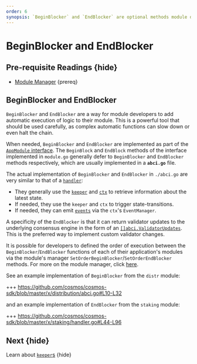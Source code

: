 ```yaml
---
order: 6
synopsis: `BeginBlocker` and `EndBlocker` are optional methods module developers can implement in their module. They will be triggered at the beginning and at the end of each block respectively, when the [`BeginBlock`](../core/baseapp.md#beginblock) and [`EndBlock`](../core/baseapp.md#endblock) ABCI messages are received from the underlying consensus engine. 
---
```


# BeginBlocker and EndBlocker

## Pre-requisite Readings {hide}

- [Module Manager](./module-manager.md) {prereq}

## BeginBlocker and EndBlocker

`BeginBlocker` and `EndBlocker` are a way for module developers to add automatic execution of logic to their module. This is a powerful tool that should be used carefully, as complex automatic functions can slow down or even halt the chain. 

When needed, `BeginBlocker` and `EndBlocker` are implemented as part of the [`AppModule` interface](./module-manager.md#appmodule). The `BeginBlock` and `EndBlock` methods of the interface implemented in `module.go` generally defer to `BeginBlocker` and `EndBlocker` methods respectively, which are usually implemented in a **`abci.go`** file. 

The actual implementation of `BeginBlocker` and `EndBlocker` in `./abci.go` are very similar to that of a [`handler`](./handler.md):

- They generally use the [`keeper`](./keeper.md) and [`ctx`](../core/context.md) to retrieve information about the latest state. 
- If needed, they use the `keeper` and `ctx` to trigger state-transitions. 
- If needed, they can emit [`events`](../core/events.md) via the `ctx`'s `EventManager`. 

A specificity of the `EndBlocker` is that it can return validator updates to the underlying consensus engine in the form of an [`[]abci.ValidatorUpdates`](https://tendermint.com/docs/app-dev/abci-spec.html#validatorupdate). This is the preferred way to implement custom validator changes. 

It is possible for developers to defined the order of execution between the `BeginBlocker`/`EndBlocker` functions of each of their application's modules via the module's manager `SetOrderBeginBlocker`/`SetOrderEndBlocker` methods. For more on the module manager, click [here](./module-manager.md#manager). 

See an example implementation of `BeginBlocker` from the `distr` module:

+++ https://github.com/cosmos/cosmos-sdk/blob/master/x/distribution/abci.go#L10-L32

and an example implementation of `EndBlocker` from the `staking` module:

+++ https://github.com/cosmos/cosmos-sdk/blob/master/x/staking/handler.go#L44-L96

## Next {hide}

Learn about [`keeper`s](./keeper.md) {hide}
